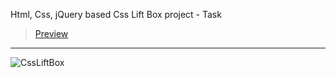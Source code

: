 Html, Css, jQuery based Css Lift Box project - Task
> [Preview](https://r4nd3l.github.io/CssLiftBox/)
---

![CssLiftBox](https://github.com/r4nd3l/CssLiftBox/blob/master/img/sample.gif)
